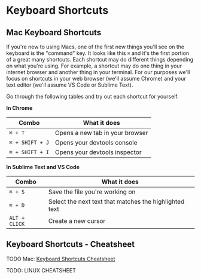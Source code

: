 # Keyboard Shortcuts

## Mac Keyboard Shortcuts

If you're new to using Macs, one of the first new things you'll see on the keyboard is the "command" key. It looks like this `⌘` and it's the first portion of a great many shortcuts. Each shortcut may do different things depending on what you're using. For example, a shortcut may do one thing in your internet browser and another thing in your terminal. For our purposes we'll focus on shortcuts in your web browser (we'll assume Chrome) and your text editor (we'll assume VS Code or Sublime Text).

Go through the following tables and try out each shortcut for yourself.

**In Chrome**

| Combo | What it does |
| -------- | ----------------------------------- |
| `⌘ + T` | Opens a new tab in your browser |
| `⌘ + SHIFT + J` | Opens your devtools console |
| `⌘ + SHIFT + I` | Opens your devtools inspector |


**In Sublime Text and VS Code**

| Combo | What it does |
| -------- | ----------------------------------- |
| `⌘ + S` | Save the file you're working on |
| `⌘ + D` | Select the next text that matches the highlighted text |
| `ALT + CLICK` | Create a new cursor |


## Keyboard Shortcuts - Cheatsheet

TODO Mac: [Keyboard Shortcuts Cheatsheet]()

TODO: LINUX CHEATSHEET
